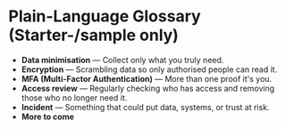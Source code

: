 # Plain-Language Glossary (Starter-/sample only)

- **Data minimisation** — Collect only what you truly need.
- **Encryption** — Scrambling data so only authorised people can read it.
- **MFA (Multi-Factor Authentication)** — More than one proof it's you.
- **Access review** — Regularly checking who has access and removing those who no longer need it.
- **Incident** — Something that could put data, systems, or trust at risk.
- **More to come**